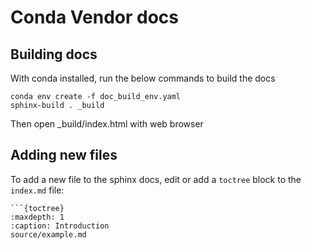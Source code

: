 # Conda Vendor docs

## Building docs
With conda installed, run the below commands to build the docs

```
conda env create -f doc_build_env.yaml
sphinx-build . _build
```

Then open _build/index.html with web browser

## Adding new files

To add a new file to the sphinx docs, edit or add a `toctree` block to the `index.md` file:

```
```{toctree}
:maxdepth: 1
:caption: Introduction
source/example.md
```
